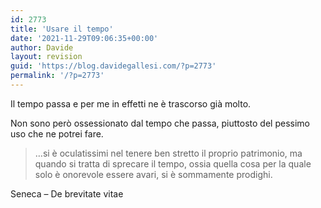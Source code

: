 ```yaml
---
id: 2773
title: 'Usare il tempo'
date: '2021-11-29T09:06:35+00:00'
author: Davide
layout: revision
guid: 'https://blog.davidegallesi.com/?p=2773'
permalink: '/?p=2773'
---
```


Il tempo passa e per me in effetti ne è trascorso già molto.

Non sono però ossessionato dal tempo che passa, piuttosto del pessimo uso che ne potrei fare.

> …si è oculatissimi nel tenere ben stretto il proprio patrimonio, ma quando si tratta di sprecare il tempo, ossia quella cosa per la quale solo è onorevole essere avari, si è sommamente prodighi.

Seneca – De brevitate vitae